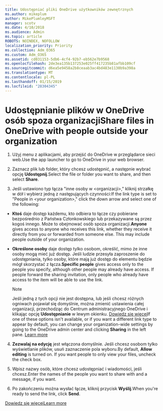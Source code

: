 ```yaml
---
title: Udostępniać pliki OneDrive użytkowników zewnętrznych
ms.author: mikeplum
author: MikePlumleyMSFT
manager: scotv
ms.date: 4/10/2018
ms.audience: Admin
ms.topic: article
ROBOTS: NOINDEX, NOFOLLOW
localization_priority: Priority
ms.collection: Adm_O365
ms.custom: Adm_O365
ms.assetid: cd031153-5db6-4cf4-92b7-eb562e7b9568
ms.openlocfilehash: 2de3ea135b137253e025ff417235b81afbb109cf
ms.sourcegitcommit: d6ea5e9458a2b8ceaab3ac4bd483e1130b9a398a
ms.translationtype: MT
ms.contentlocale: pl-PL
ms.lasthandoff: 01/15/2019
ms.locfileid: "28304345"
---
```

# <a name="share-files-in-onedrive-with-people-outside-your-organization"></a><span data-ttu-id="a7777-102">Udostępnianie plików w OneDrive osób spoza organizacji</span><span class="sxs-lookup"><span data-stu-id="a7777-102">Share files in OneDrive with people outside your organization</span></span>

1. <span data-ttu-id="a7777-103">Użyj menu z aplikacjami, aby przejść do OneDrive w przeglądarce sieci web.</span><span class="sxs-lookup"><span data-stu-id="a7777-103">Use the app launcher to go to OneDrive in your web browser.</span></span> 
    
2. <span data-ttu-id="a7777-104">Zaznacz plik lub folder, który chcesz udostępnić, a następnie wybrać opcję **Udostępnij**.</span><span class="sxs-lookup"><span data-stu-id="a7777-104">Select the file or folder you want to share, and then select **Share**.</span></span> 
    
3. <span data-ttu-id="a7777-105">Jeśli ustawiono typ łącza "inne osoby w \<organizacji\>," kliknij strzałkę w dół i wybierz jedną z następujących czynności:</span><span class="sxs-lookup"><span data-stu-id="a7777-105">If the link type is set to "People in \<your organization\>," click the down arrow and select one of the following:</span></span> 
    
  - <span data-ttu-id="a7777-p101">**Ktoś** daje dostęp każdemu, kto odbiera to łącze czy pobierane bezpośrednio z Państwa Członkowskiego lub przekazywane są przez kogoś innego. Może to obejmować osób spoza organizacji.</span><span class="sxs-lookup"><span data-stu-id="a7777-p101">**Anyone** gives access to anyone who receives this link, whether they receive it directly from you or forwarded from someone else. This may include people outside of your organization.</span></span> 
    
  - <span data-ttu-id="a7777-p102">**Określone osoby** daje dostęp tylko osobom, określić, mimo że inne osoby mogą mieć już dostęp. Jeśli ludzie przesyła zaproszenie do udostępniania, tylko osoby, które mają już dostęp do elementu będzie mógł skorzystać z łącza.</span><span class="sxs-lookup"><span data-stu-id="a7777-p102">**Specific people** gives access only to the people you specify, although other people may already have access. If people forward the sharing invitation, only people who already have access to the item will be able to use the link.</span></span> 
    
    > [!NOTE]
    > <span data-ttu-id="a7777-p103">Jeśli jedną z tych opcji nie jest dostępna, lub jeśli chcesz różnych ogniwach pojawiał się domyślnie, można zmienić ustawienia całej organizacji, przechodząc do Centrum administracyjnego OneDrive i klikając opcję **Udostępnianie** w lewym okienku. [Dowiedz się więcej](https://go.microsoft.com/fwlink/?linkid=871961)</span><span class="sxs-lookup"><span data-stu-id="a7777-p103">If one of these options isn't available, or if you want a different link type to appear by default, you can change your organization-wide settings by going to the OneDrive admin center and clicking **Sharing** in the left pane. [Learn more](https://go.microsoft.com/fwlink/?linkid=871961)</span></span>
  
4. <span data-ttu-id="a7777-p104">**Zezwalaj na edycję** jest włączona domyślnie. Jeśli chcesz osobom tylko wyświetlanie plików, usuń zaznaczenie pola wyboru.</span><span class="sxs-lookup"><span data-stu-id="a7777-p104">By default, **Allow editing** is turned on. If you want people to only view your files, uncheck the check box.</span></span> 
    
5. <span data-ttu-id="a7777-114">Wpisz nazwy osób, które chcesz udostępniać i wiadomości, jeśli chcesz.</span><span class="sxs-lookup"><span data-stu-id="a7777-114">Enter the names of the people you want to share with and a message, if you want.</span></span>
    
6. <span data-ttu-id="a7777-115">Po zakończeniu można wysłać łącze, kliknij przycisk **Wyślij**.</span><span class="sxs-lookup"><span data-stu-id="a7777-115">When you're ready to send the link, click **Send**.</span></span> 
    
[<span data-ttu-id="a7777-116">Dowiedz się więcej</span><span class="sxs-lookup"><span data-stu-id="a7777-116">Learn more</span></span>](https://go.microsoft.com/fwlink/?linkid=871861)
  

